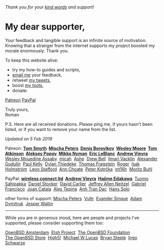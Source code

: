 _Thank you for your [kind words](words.html) and support!_

# My dear supporter,

Your feedback and tangible support is an infinite source of motivation.
Knowing that a stranger from the internet supports my project boosted
my morale enormously. Thank you.

To keep this website alive:

- try my how-to guides and scripts,
- [email me](/feedback.html) your feedback,
- retweet [my tweets](https://twitter.com/romanzolotarev),
- boost [my toots](https://bsd.network/@romanzolotarev),
- donate:

<!-- - send satoshis to [`3MZ9d6NTsirYfjx9iJVieT2WCHnzBZckHd`](bitcoin://3MZ9d6NTsirYfjx9iJVieT2WCHnzBZckHd), -->

<a class="b link ph2 pv1 mb2 dib ba black-60 b--dark-gray hover-white hover-bg-ptrn" href="/patreon.html">Patreon</a>
<a class="b link ph2 pv1 mb2 dib ba black-60 b--dark-gray hover-white hover-bg-payp" href="/paypal.html">PayPal</a>

Truly yours,<br>
Roman

P.S. Here are all received donations. Please ping me, if yours
hasn't been listed, or if you want to remove your name from the
list.

_Updated on 5 Feb 2019_

Patreon:
**[Tom Smyth](https://www.patreon.com/user/creators?u=10913897 "24 Apr 2018 90.00 USD")&nbsp;
[Mischa Peters](https://www.patreon.com/user/creators?u=13855226 "29 Sep 2018 50.00 USD")&nbsp;
[Denis Borovikov](https://www.patreon.com/user/creators?u=10926064 "25 Apr 2018 45.00 USD")&nbsp;
[Wesley Moore](https://www.patreon.com/wezm "15 Apr 2018 45.00 USD")&nbsp;
[Tom Atkinson](https://www.patreon.com/user?u=10778845 "16 Apr 2018 45.00 USD")&nbsp;
[Aleksey Popov](https://www.patreon.com/user?u=10910753 "24 Apr 2018 45.00 USD")&nbsp;
[Mikko Nyman](https://www.patreon.com/user/creators?u=13641444 "18 Sep 2018 40.00 USD")&nbsp;
[Eric LeBlanc](https://www.patreon.com/user/creators?u=845703 "02 Oct 2018 30.00 USD")&nbsp;
[Andrew Vieyra](https://www.patreon.com/andrewvieyra/creators "31 Oct 2018 30.00 USD")&nbsp;**
[Wesley Mouedine Assaby](https://twitter.com/wesley974 "20 Aug 2018 25.00 USD")&nbsp;
[micah](https://www.patreon.com/user/creators?u=4721204 "28 May 2018 11.00 USD")&nbsp;
[Ashe](https://www.patreon.com/kivikakk/creators "26 Nov 2018 10.00 USD")&nbsp;
[Drew Bell](https://www.patreon.com/droob/creators "29 Apr 2018 9.00 USD")&nbsp;
[Ilmari Vacklin](https://www.patreon.com/user?u=2288738 "23 Apr 2018 9.00 USD")&nbsp;
[Alexander Gudulin](https://www.patreon.com/agudulin/creators "14 May 2018 9.00 USD")&nbsp;
[Paul Kelly](https://www.patreon.com/user?u=13444615 "08 Sep 2018 4.00 USD")&nbsp;
[Dylan Thiedeke](https://www.patreon.com/user/creators?u=2300411 "24 Jun 2018 4.00 USD")&nbsp;
[Thomas Fragstein](https://www.patreon.com/user/creators?u=3821228 "01 Nov 2018 3.00 USD")&nbsp;
[Roger](https://www.patreon.com/solvaholic/creators "21 Nov 2018 3.00 USD")&nbsp;
[Isak Holmstr&ouml;m](https://www.patreon.com/iah/creators "03 Nov 2018 3.00 USD")&nbsp;
[Leon Stafford](https://www.patreon.com/beautifulmoalboal "12 Nov 2018 2.00 USD")&nbsp;
[Ann Choate](https://www.patreon.com/user?u=9470641 "25 Jan 2019 1.00 USD")&nbsp;
[Peter Kotr&#x10D;ka](https://octodon.social/@pkotrcka "16 May 2018 3.00 USD")&nbsp;
[int16h](https://www.patreon.com/0x16h "05 Dec 2018 3.00 USD")&nbsp;
[Moritz Buhl](https://www.patreon.com/user/creators?u=5130313 "05 Jan 2019 2.00 USD")&nbsp;

PayPal:
**[wireless&nbsp;connect&nbsp;ltd](http://wirelessconnect.eu "24 Apr 2018 10.00 EUR keep up good work Roman
24 Dec 2018 7,432.14 RUB Thanks for your contribution to the OpenBSD Community...")&nbsp;
[Andrew Vieyra](https://twitter.com/andrewvieyra "26 Nov 2018 50.00 USD")&nbsp;
[Hajime Edakawa](https://twitter.com/hjmedkw "13 Nov 2018 50.00 USD")&nbsp;**
[Tuomo Sahipakka](https://twitter.com/tuomosa "01 Oct 2018 25.00 EUR Keep up good work!")&nbsp;
[Daniel Stocker](https://twitter.com/stoege "02 Jan 2019 25.00 USD")&nbsp;
[David Carlier](https://twitter.com/devnexen "01 Oct 2018 20.00 USD")&nbsp;
[Jeffrey Allen Neitzel](https://jan.etsh.nl/ "24 Jul 2018 15.00 USD")&nbsp;
[Gabriel Francisco](https://twitter.com/fgbreel "8 Jun 2018 10.00 EUR I love your blog and the content you share about OpenBSD! Keep rocking!")&nbsp;
[Joan Catala](https://twitter.com/joancatala "22 Aug 2018 10.00 USD")&nbsp;
[Ales Tepina](https://twitter.com/alestepi "21 Aug 2018 10.00 USD")&nbsp;
[Anh Tran Dac](https://twitter.com/chesireCode "07 Jan 2019 10.00 SGD")&nbsp;
[Hans Solo](https://twitter.com/pikkabird "01 Oct 2018 4.00 USD")&nbsp;

other forms of support:
[Mischa Peters](https://twitter.com/mischapeters "14 Oct 2018 OpenBSD Amsterdam T-Shirt x2
13 Apr 2018 VM
19 Sep 2017 Run BSD T-shirt")&nbsp;
[Vultr](/vultr.html "08 Jun 2018 120.00 USD")&nbsp;
[Evander Sinque](https://twitter.com/FiLiS "31 Oct 2017 Run BSD Stickers")&nbsp;
[Adam Dymitruk](https://twitter.com/adymitruk "24 Apr 2018 83,800 Satoshi")&nbsp;
[Jesper Wallin](https://ifconfig.se "05 Dec 2018 100 XRP")&nbsp;

---

While you are in generous mood, here are people and projects I've
supported, please consider supporting them too:

[OpenBSD Amsterdam](https://openbsd.amsterdam/?rz "10 Jun 2018 Logo, media kit, website")&nbsp;
[Etsh Project](https://etsh.nl/ "23 Jul 2018 Logo, media kit")&nbsp;
[The&nbsp;OpenBSD&nbsp;Foundation](https://www.openbsdfoundation.org/donations.html "15 Dec 2017 91920137MK9975307 10.00 EUR\n25 Aug 2017 7BF04702TU178773D 100.00 EUR")&nbsp;
[The&nbsp;OpenBSD&nbsp;Store](https://www.openbsdstore.com/ "6 May 2018 41389 73.21 GBP")&nbsp;
[High5!](https://high5.nl/ "20 Jun 2018 60.00 EUR")&nbsp;
[Michael&nbsp;W&nbsp;Lucas](https://www.michaelwlucas.com/tools/ed "1 Apr 2018 5.00 USD Ed Mastery\n1 Apr 2018 10.00 USD Relayd and Httpd Mastery\n2 Nov 2017 25.00 USD SSH Mastery (e-book sponsor)\n14 Sep 2017 10.00 USD Tarsnap Mastery\n1 Jul 2018 10.00 USD Patreon")&nbsp;
[Bryan Steele](https://brynet.biz.tm/ "02 Nov 2018 2HE50576BY512230V 20.00 CAD\n16 Apr 2018 5M5560322U154440G 10.00 CAD\n6 Oct 2017 0AB18292BG563772H 5.00 CAD")&nbsp;
[Ingo Schwarze](https://www.patreon.com/IngoSchwarze "1 Jun 2018 7.00 USD Patreon")&nbsp;
